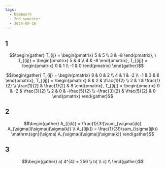 ```yaml
---
tags:
  - homework
  - 2nd-semester
  - 2024-09-16
---
```

## 1

$$\begin{gather}
T_{ij} = \begin{pmatrix}
5 & 5 \\
3 & -8
\end{pmatrix}, \ T_{(ij)} = \begin{pmatrix}
5 & 4 \\
4 & -8
\end{pmatrix}, T_{[ij]} = \begin{pmatrix}
0 & 1 \\
-1 & 0
\end{pmatrix}
\end{gather}$$

$$\begin{gather}
T_{ij} = \begin{pmatrix}
8 & 0 & 2 \\
4 & 1 & -2 \\
-1 & 3 & 8
\end{pmatrix}, T_{(ij)} = \begin{pmatrix}
8 & 2 & \frac{1}{2} \\
2 & 1 & \frac{1}{2} \\
\frac{1}{2} & \frac{1}{2} & 8
\end{pmatrix}, T_{[ij]} = \begin{pmatrix}
0 & -2 & \frac{3}{2} \\
2 & 0 & -\frac{5}{2} \\
-\frac{3}{2} & \frac{5}{2} & 0
\end{pmatrix}
\end{gather}$$

## 2

$$\begin{gather}
A_{(ijk)} = \frac{1}{3!}\sum_{\sigma(ijk)} A_{\sigma(i)\sigma(j)\sigma(k)} \\
A_{[ijk]} = \frac{1}{3!}\sum_{\sigma(ijk)} \mathrm{sgn}(\sigma) A_{\sigma(i)\sigma(j)\sigma(k)} 
\end{gather}$$

## 3

$$\begin{gather}
a) 4^{4} = 256 \\
b)  \\
c)  \\
\end{gather}$$